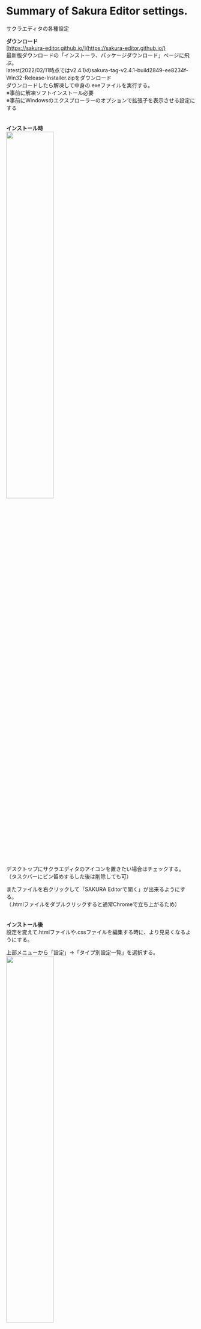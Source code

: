 # Summary of Sakura Editor settings.

サクラエディタの各種設定  

**ダウンロード**  
[https://sakura-editor.github.io/](https://sakura-editor.github.io/)  
最新版ダウンロードの「インストーラ、パッケージダウンロード」ページに飛ぶ。  
latest(2022/02/11時点ではv2.4.1)のsakura-tag-v2.4.1-build2849-ee8234f-Win32-Release-Installer.zipをダウンロード  
ダウンロードしたら解凍して中身の.exeファイルを実行する。  
※事前に解凍ソフトインストール必要  
※事前にWindowsのエクスプローラーのオプションで拡張子を表示させる設定にする  
　  

**インストール時**  
<img src="https://evofan.github.io/test_sakura_editor/screenshot/pic_sakura_install.jpg" width="50%">  
デスクトップにサクラエディタのアイコンを置きたい場合はチェックする。  
（タスクバーにピン留めするした後は削除しても可）  

またファイルを右クリックして「SAKURA Editorで開く」が出来るようにする。  
（.htmlファイルをダブルクリックすると通常Chromeで立ち上がるため）  
　  
   
**インストール後**  
設定を変えて.htmlファイルや.cssファイルを編集する時に、より見易くなるようにする。  

上部メニューから「設定」→「タイプ別設定一覧」を選択する。  
<img src="https://evofan.github.io/test_sakura_editor/screenshot/pic_sakura1.jpg" width="50%">  

新しく開いた設定画面で「HTML」を選択し、右の「設定変更」を押す。
<img src="https://evofan.github.io/test_sakura_editor/screenshot/pic_sakura2.jpg" width="50%">  

「スクリーン」タブのレイアウト→折り返し方法「右端で折り返す」を選択する。  
右側のファイル拡張子の入力欄に、既に入力してある項目に追加で「`,css,js`」を追加する（半角）。  
（ピリオドでなく、カンマで区切る）  
<img src="https://evofan.github.io/test_sakura_editor/screenshot/pic_sakura3.jpg" width="50%">  

先ほどのスクリーンタブの右の「カラー」タブを選択する。  
右側のコメントスタイルで、  
ブロック型(F)欄に　`<!--`  その右の(T)欄に `-->`  を入力する（半角）。  
ブロック型(A)欄に　`/*`  その右の(Z)欄に `*/`  を入力する（半角）。  
行型(M)欄に `//` を入力する（半角）。  
<img src="https://evofan.github.io/test_sakura_editor/screenshot/pic_sakura4.jpg" width="50%">  
　  

**サンプルのtest.htmlのダウンロード方法**  
このページ上部のtest.htmlを開いた後に、  
RAWボタンを押してコードが表示されたら右クリック→「名前を付けて保存」でデスクトップに保存する。   

又はtest.htmlを開いて1～32行目までをコピーして、サクラエディタを新規で立ち上げ「編集」→「貼り付け」後、  
「ファイル」→「名前をつけて保存」でtest.htmlの名前でデスクトップに保存する。  

サンプルのtest.htmlをサクラエディタで開いてコメント3カ所が緑色になっていればok。  
<img src="https://evofan.github.io/test_sakura_editor/screenshot/pic_sakura5.jpg" width="50%">  

